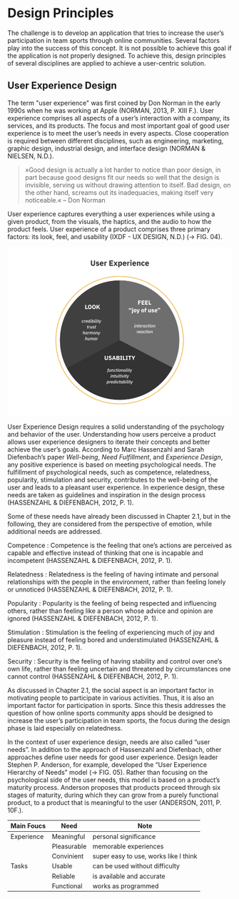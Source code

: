 # Design Principles

The challenge is to develop an application that tries to increase the user’s participation in team sports through online communities. Several factors play into the success of this concept. It is not possible to achieve this goal if the application is not properly designed. To achieve this, design principles of several disciplines are applied to achieve a user-centric solution.

## User Experience Design

The term "user experience" was first coined by Don Norman in the early 1990s when he was working at Apple (NORMAN, 2013, P. XIII F.). User experience comprises all aspects of a user’s interaction with a company, its services, and its products. The focus and most important goal of good user experience is to meet the user’s needs in every aspects. Close cooperation is required between different disciplines, such as engineering, marketing, graphic design, industrial design, and interface design (NORMAN & NIELSEN, N.D.).

> »Good design is actually a lot harder to notice than poor design, in part because good designs fit our needs so well that the design is invisible, serving us without drawing attention to itself. Bad design, on the other hand, screams out its inadequacies, making itself very noticeable.«
> – Don Norman

User experience captures everything a user experiences while using a given product, from the visuals, the haptics, and the audio to how the product feels. User experience of a product comprises three primary factors: its look, feel, and usability (IXDF - UX DESIGN, N.D.) (→ FIG. 04).

![User Experience](../images/user-experience.png)

User Experience Design requires a solid understanding of the psychology and behavior of the user. Understanding how users perceive a product allows user experience designers to iterate their concepts and better achieve the user’s goals. According to Marc Hassenzahl and Sarah Diefenbach’s paper *Well-being*, *Need Fulfillment*, and *Experience Design*, any positive experience is based on meeting psychological needs. The fulfillment of psychological needs, such as competence, relatedness, popularity, stimulation and security, contributes to the well-being of the user and leads to a pleasant user experience. In experience design, these needs are taken as guidelines and inspiration in the design process (HASSENZAHL & DIEFENBACH, 2012, P. 1).

Some of these needs have already been discussed in Chapter 2.1, but in the following, they are considered from the perspective of emotion, while additional needs are addressed.

Competence
: Competence is the feeling that one’s actions are perceived as capable and effective instead of thinking that one is incapable and incompetent (HASSENZAHL & DIEFENBACH, 2012, P. 1).

Relatedness
: Relatedness is the feeling of having intimate and personal relationships with the people in the environment, rather than feeling lonely or unnoticed (HASSENZAHL & DIEFENBACH, 2012, P. 1).

Popularity
: Popularity is the feeling of being respected and influencing others, rather than feeling like a person whose advice and opinion are ignored (HASSENZAHL & DIEFENBACH, 2012, P. 1).

Stimulation
: Stimulation is the feeling of experiencing much of joy and pleasure instead of feeling bored and understimulated (HASSENZAHL & DIEFENBACH, 2012, P. 1).

Security
: Security is the feeling of having stability and control over one’s own life, rather than feeling uncertain and threatened by circumstances one cannot control (HASSENZAHL & DIEFENBACH, 2012, P. 1).


As discussed in Chapter 2.1, the social aspect is an important factor in motivating people to participate in various activities. Thus, it is also an important factor for participation in sports. Since this thesis addresses the question of how online sports community apps should be designed to increase the user’s participation in team sports, the focus during the design phase is laid especially on relatedness.

In the context of user experience design, needs are also called “user needs”. In addition to the approach of Hassenzahl and Diefenbach, other approaches define user needs for good user experience. Design leader Stephen P. Anderson, for example, developed the “User Experience Hierarchy of Needs” model (→ FIG. 05). Rather than focusing on the psychological side of the user needs, this model is based on a product’s maturity process. Anderson proposes that products proceed through six stages of maturity, during which they can grow from a purely functional product, to a product that is meaningful to the user (ANDERSON, 2011, P. 10F.).

| Main Foucs | Need        | Note                                  |
| ---------- | ----------- | ------------------------------------- |
| Experience | Meaningful  | personal significance                 |
|            | Pleasurable | memorable experiences                 |
|            | Convinient  | super easy to use, works like I think |
| Tasks      | Usable      | can be used without difficulty        |
|            | Reliable    | is available and accurate             |
|            | Functional  | works as programmed                   |